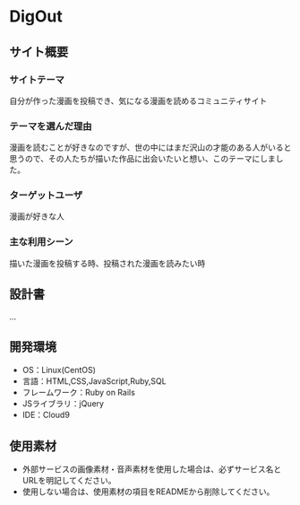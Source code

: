 # DigOut

## サイト概要
### サイトテーマ
自分が作った漫画を投稿でき、気になる漫画を読めるコミュニティサイト

### テーマを選んだ理由
漫画を読むことが好きなのですが、世の中にはまだ沢山の才能のある人がいると思うので、その人たちが描いた作品に出会いたいと想い、このテーマにしました。

### ターゲットユーザ
漫画が好きな人

### 主な利用シーン
描いた漫画を投稿する時、投稿された漫画を読みたい時

## 設計書
...

## 開発環境
- OS：Linux(CentOS)
- 言語：HTML,CSS,JavaScript,Ruby,SQL
- フレームワーク：Ruby on Rails
- JSライブラリ：jQuery
- IDE：Cloud9

## 使用素材
- 外部サービスの画像素材・音声素材を使用した場合は、必ずサービス名とURLを明記してください。
- 使用しない場合は、使用素材の項目をREADMEから削除してください。